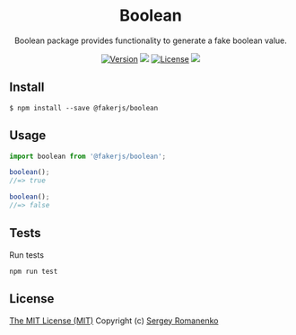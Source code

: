 <h1 align="center">Boolean</h1>
<p align="center">
Boolean package provides functionality to generate a fake boolean value.
</p>

<p align="center">
<a href="https://github.com/faker-javascript/boolean/releases"><img alt="Version" src="https://img.shields.io/github/release/faker-javascript/boolean.svg?label=version&color=green"></a> <img src="https://img.shields.io/npm/dt/@fakerjs/boolean"> <a href="https://github.com/faker-javascript/boolean"><img src="https://img.shields.io/badge/license-MIT-blue.svg?color=green" alt="License"></a> <img src="https://github.com/faker-javascript/boolean/actions/workflows/tests.yml/badge.svg">
</p>

## Install

```
$ npm install --save @fakerjs/boolean
```

## Usage

```js
import boolean from '@fakerjs/boolean';

boolean();
//=> true

boolean();
//=> false
```

## Tests

Run tests

```
npm run test
```

## License
[The MIT License (MIT)](https://github.com/faker-javascript/boolean/blob/master/LICENSE.txt)
Copyright (c) [Sergey Romanenko](https://github.com/Awilum)
